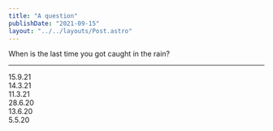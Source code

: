 ```yaml
---
title: "A question"
publishDate: "2021-09-15"
layout: "../../layouts/Post.astro"
---
```


When is the last time you got caught in the rain?

---

15.9.21  
14.3.21  
11.3.21  
28.6.20  
13.6.20  
5.5.20
